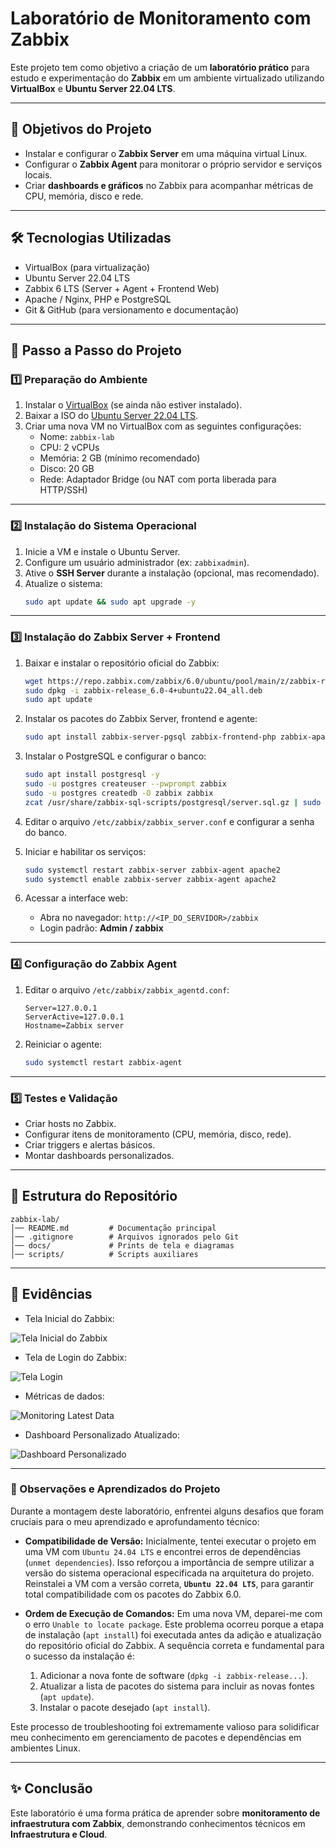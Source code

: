 # Laboratório de Monitoramento com Zabbix

Este projeto tem como objetivo a criação de um **laboratório prático** para estudo e experimentação do **Zabbix** em um ambiente virtualizado utilizando **VirtualBox** e **Ubuntu Server 22.04 LTS**.

---

## 📌 Objetivos do Projeto
- Instalar e configurar o **Zabbix Server** em uma máquina virtual Linux.
- Configurar o **Zabbix Agent** para monitorar o próprio servidor e serviços locais.
- Criar **dashboards e gráficos** no Zabbix para acompanhar métricas de CPU, memória, disco e rede.

---

## 🛠️ Tecnologias Utilizadas
- VirtualBox (para virtualização)
- Ubuntu Server 22.04 LTS
- Zabbix 6 LTS (Server + Agent + Frontend Web)
- Apache / Nginx, PHP e PostgreSQL
- Git & GitHub (para versionamento e documentação)

---

## 🚀 Passo a Passo do Projeto

### 1️⃣ Preparação do Ambiente
1. Instalar o [VirtualBox](https://www.virtualbox.org/) (se ainda não estiver instalado).
2. Baixar a ISO do [Ubuntu Server 22.04 LTS](https://releases.ubuntu.com/22.04/?_ga=2.149898549.2084151835.1707729318-1126754318.1683186906&_gl=1*c0yfxt*_gcl_au*MzI4NDIwMjcxLjE3NTU3ODgyMTM.).
3. Criar uma nova VM no VirtualBox com as seguintes configurações:
   - Nome: `zabbix-lab`
   - CPU: 2 vCPUs
   - Memória: 2 GB (mínimo recomendado)
   - Disco: 20 GB
   - Rede: Adaptador Bridge (ou NAT com porta liberada para HTTP/SSH)

---

### 2️⃣ Instalação do Sistema Operacional
1. Inicie a VM e instale o Ubuntu Server.
2. Configure um usuário administrador (ex: `zabbixadmin`).
3. Ative o **SSH Server** durante a instalação (opcional, mas recomendado).
4. Atualize o sistema:
   ```bash
   sudo apt update && sudo apt upgrade -y
   ```

---

### 3️⃣ Instalação do Zabbix Server + Frontend
1. Baixar e instalar o repositório oficial do Zabbix:
   ```bash
   wget https://repo.zabbix.com/zabbix/6.0/ubuntu/pool/main/z/zabbix-release/zabbix-release_6.0-4+ubuntu22.04_all.deb
   sudo dpkg -i zabbix-release_6.0-4+ubuntu22.04_all.deb
   sudo apt update
   ```

2. Instalar os pacotes do Zabbix Server, frontend e agente:
   ```bash
   sudo apt install zabbix-server-pgsql zabbix-frontend-php zabbix-apache-conf zabbix-sql-scripts zabbix-agent -y
   ```

3. Instalar o PostgreSQL e configurar o banco:
   ```bash
   sudo apt install postgresql -y
   sudo -u postgres createuser --pwprompt zabbix
   sudo -u postgres createdb -O zabbix zabbix
   zcat /usr/share/zabbix-sql-scripts/postgresql/server.sql.gz | sudo -u zabbix psql zabbix
   ```

4. Editar o arquivo `/etc/zabbix/zabbix_server.conf` e configurar a senha do banco.

5. Iniciar e habilitar os serviços:
   ```bash
   sudo systemctl restart zabbix-server zabbix-agent apache2
   sudo systemctl enable zabbix-server zabbix-agent apache2
   ```

6. Acessar a interface web:
   - Abra no navegador: `http://<IP_DO_SERVIDOR>/zabbix`
   - Login padrão: **Admin / zabbix**

---

### 4️⃣ Configuração do Zabbix Agent
1. Editar o arquivo `/etc/zabbix/zabbix_agentd.conf`:
   ```
   Server=127.0.0.1
   ServerActive=127.0.0.1
   Hostname=Zabbix server
   ```

2. Reiniciar o agente:
   ```bash
   sudo systemctl restart zabbix-agent
   ```

---

### 5️⃣ Testes e Validação
- Criar hosts no Zabbix.
- Configurar itens de monitoramento (CPU, memória, disco, rede).
- Criar triggers e alertas básicos.
- Montar dashboards personalizados.

---

## 📂 Estrutura do Repositório
```
zabbix-lab/
│── README.md         # Documentação principal
│── .gitignore        # Arquivos ignorados pelo Git
│── docs/             # Prints de tela e diagramas
│── scripts/          # Scripts auxiliares
```

---

## 📸 Evidências

- Tela Inicial do Zabbix:

![Tela Inicial do Zabbix](docs/tela_inicial_zabbix.png)


- Tela de Login do Zabbix:

![Tela Login](docs/tela_login.png)


- Métricas de dados:

![Monitoring Latest Data](docs/monitoring_latest_data.png)


- Dashboard Personalizado Atualizado:

![Dashboard Personalizado](docs/dashboard_personalizado.png)


---

### 📝 Observações e Aprendizados do Projeto

Durante a montagem deste laboratório, enfrentei alguns desafios que foram cruciais para o meu aprendizado e aprofundamento técnico:

* **Compatibilidade de Versão:** Inicialmente, tentei executar o projeto em uma VM com `Ubuntu 24.04 LTS` e encontrei erros de dependências (`unmet dependencies`). Isso reforçou a importância de sempre utilizar a versão do sistema operacional especificada na arquitetura do projeto. Reinstalei a VM com a versão correta, **`Ubuntu 22.04 LTS`**, para garantir total compatibilidade com os pacotes do Zabbix 6.0.

* **Ordem de Execução de Comandos:** Em uma nova VM, deparei-me com o erro `Unable to locate package`. Este problema ocorreu porque a etapa de instalação (`apt install`) foi executada antes da adição e atualização do repositório oficial do Zabbix. A sequência correta e fundamental para o sucesso da instalação é:
    1.  Adicionar a nova fonte de software (`dpkg -i zabbix-release...`).
    2.  Atualizar a lista de pacotes do sistema para incluir as novas fontes (`apt update`).
    3.  Instalar o pacote desejado (`apt install`).

Este processo de troubleshooting foi extremamente valioso para solidificar meu conhecimento em gerenciamento de pacotes e dependências em ambientes Linux.

---

## ✨ Conclusão
Este laboratório é uma forma prática de aprender sobre **monitoramento de infraestrutura com Zabbix**, demonstrando conhecimentos técnicos em **Infraestrutura e Cloud**.

